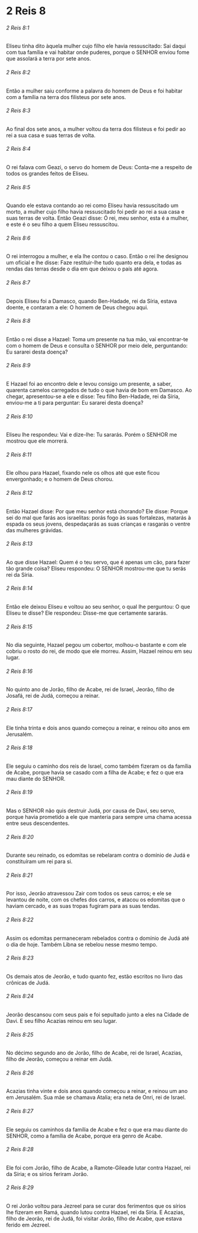# 2 Reis 8

###### 2 Reis 8:1

Eliseu tinha dito àquela mulher cujo filho ele havia ressuscitado: Sai daqui com tua família e vai habitar onde puderes, porque o SENHOR enviou fome que assolará a terra por sete anos.

###### 2 Reis 8:2

Então a mulher saiu conforme a palavra do homem de Deus e foi habitar com a família na terra dos filisteus por sete anos.

###### 2 Reis 8:3

Ao final dos sete anos, a mulher voltou da terra dos filisteus e foi pedir ao rei a sua casa e suas terras de volta.

###### 2 Reis 8:4

O rei falava com Geazi, o servo do homem de Deus: Conta-me a respeito de todos os grandes feitos de Eliseu.

###### 2 Reis 8:5

Quando ele estava contando ao rei como Eliseu havia ressuscitado um morto, a mulher cujo filho havia ressuscitado foi pedir ao rei a sua casa e suas terras de volta. Então Geazi disse: Ó rei, meu senhor, esta é a mulher, e este é o seu filho a quem Eliseu ressuscitou.

###### 2 Reis 8:6

O rei interrogou a mulher, e ela lhe contou o caso. Então o rei lhe designou um oficial e lhe disse: Faze restituir-lhe tudo quanto era dela, e todas as rendas das terras desde o dia em que deixou o país até agora.

###### 2 Reis 8:7

Depois Eliseu foi a Damasco, quando Ben-Hadade, rei da Síria, estava doente, e contaram a ele: O homem de Deus chegou aqui.

###### 2 Reis 8:8

Então o rei disse a Hazael: Toma um presente na tua mão, vai encontrar-te com o homem de Deus e consulta o SENHOR por meio dele, perguntando: Eu sararei desta doença?

###### 2 Reis 8:9

E Hazael foi ao encontro dele e levou consigo um presente, a saber, quarenta camelos carregados de tudo o que havia de bom em Damasco. Ao chegar, apresentou-se a ele e disse: Teu filho Ben-Hadade, rei da Síria, enviou-me a ti para perguntar: Eu sararei desta doença?

###### 2 Reis 8:10

Eliseu lhe respondeu: Vai e dize-lhe: Tu sararás. Porém o SENHOR me mostrou que ele morrerá.

###### 2 Reis 8:11

Ele olhou para Hazael, fixando nele os olhos até que este ficou envergonhado; e o homem de Deus chorou.

###### 2 Reis 8:12

Então Hazael disse: Por que meu senhor está chorando? Ele disse: Porque sei do mal que farás aos israelitas: porás fogo às suas fortalezas, matarás à espada os seus jovens, despedaçarás as suas crianças e rasgarás o ventre das mulheres grávidas.

###### 2 Reis 8:13

Ao que disse Hazael: Quem é o teu servo, que é apenas um cão, para fazer tão grande coisa? Eliseu respondeu: O SENHOR mostrou-me que tu serás rei da Síria.

###### 2 Reis 8:14

Então ele deixou Eliseu e voltou ao seu senhor, o qual lhe perguntou: O que Eliseu te disse? Ele respondeu: Disse-me que certamente sararás.

###### 2 Reis 8:15

No dia seguinte, Hazael pegou um cobertor, molhou-o bastante e com ele cobriu o rosto do rei, de modo que ele morreu. Assim, Hazael reinou em seu lugar.

###### 2 Reis 8:16

No quinto ano de Jorão, filho de Acabe, rei de Israel, Jeorão, filho de Josafá, rei de Judá, começou a reinar.

###### 2 Reis 8:17

Ele tinha trinta e dois anos quando começou a reinar, e reinou oito anos em Jerusalém.

###### 2 Reis 8:18

Ele seguiu o caminho dos reis de Israel, como também fizeram os da família de Acabe, porque havia se casado com a filha de Acabe; e fez o que era mau diante do SENHOR.

###### 2 Reis 8:19

Mas o SENHOR não quis destruir Judá, por causa de Davi, seu servo, porque havia prometido a ele que manteria para sempre uma chama acessa entre seus descendentes.

###### 2 Reis 8:20

Durante seu reinado, os edomitas se rebelaram contra o domínio de Judá e constituíram um rei para si.

###### 2 Reis 8:21

Por isso, Jeorão atravessou Zair com todos os seus carros; e ele se levantou de noite, com os chefes dos carros, e atacou os edomitas que o haviam cercado, e as suas tropas fugiram para as suas tendas.

###### 2 Reis 8:22

Assim os edomitas permaneceram rebelados contra o domínio de Judá até o dia de hoje. Também Libna se rebelou nesse mesmo tempo.

###### 2 Reis 8:23

Os demais atos de Jeorão, e tudo quanto fez, estão escritos no livro das crônicas de Judá.

###### 2 Reis 8:24

Jeorão descansou com seus pais e foi sepultado junto a eles na Cidade de Davi. E seu filho Acazias reinou em seu lugar.

###### 2 Reis 8:25

No décimo segundo ano de Jorão, filho de Acabe, rei de Israel, Acazias, filho de Jeorão, começou a reinar em Judá.

###### 2 Reis 8:26

Acazias tinha vinte e dois anos quando começou a reinar, e reinou um ano em Jerusalém. Sua mãe se chamava Atalia; era neta de Onri, rei de Israel.

###### 2 Reis 8:27

Ele seguiu os caminhos da família de Acabe e fez o que era mau diante do SENHOR, como a família de Acabe, porque era genro de Acabe.

###### 2 Reis 8:28

Ele foi com Jorão, filho de Acabe, a Ramote-Gileade lutar contra Hazael, rei da Síria; e os sírios feriram Jorão.

###### 2 Reis 8:29

O rei Jorão voltou para Jezreel para se curar dos ferimentos que os sírios lhe fizeram em Ramá, quando lutou contra Hazael, rei da Síria. E Acazias, filho de Jeorão, rei de Judá, foi visitar Jorão, filho de Acabe, que estava ferido em Jezreel.

